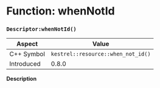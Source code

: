 
# Function: whenNotId
### `Descriptor:whenNotId()`

| Aspect | Value |
| --- | --- |
| C++ Symbol | `kestrel::resource::when_not_id()` |
| Introduced | 0.8.0 |

**Description**


